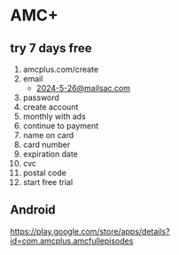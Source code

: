 # AMC+

## try 7 days free

1. amcplus.com/create
2. email
   - 2024-5-26@mailsac.com
3. password
4. create account
5. monthly with ads
6. continue to payment
7. name on card
8. card number
9. expiration date
10. cvc
11. postal code
12. start free trial

## Android

https://play.google.com/store/apps/details?id=com.amcplus.amcfullepisodes
